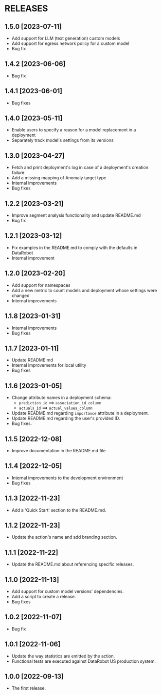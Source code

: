 # RELEASES

## 1.5.0 [2023-07-11]
* Add support for LLM (text generation) custom models
* Add support for egress network policy for a custom model
* Bug fix

## 1.4.2 [2023-06-06]
* Bug fix

## 1.4.1 [2023-06-01]
* Bug fixes

## 1.4.0 [2023-05-11]
  * Enable users to specify a reason for a model replacement in a deployment
  * Separately track model's settings from its versions

## 1.3.0 [2023-04-27]
  * Fetch and print deployment's log in case of a deployment's creation failure
  * Add a missing mapping of Anomaly target type
  * Internal improvements
  * Bug fixes

## 1.2.2 [2023-03-21]
  * Improve segment analysis functionality and update README.md
  * Bug fix

## 1.2.1 [2023-03-12]
  * Fix examples in the README.md to comply with the defaults in DataRobot
  * Internal improvement

## 1.2.0 [2023-02-20]
  * Add support for namespaces
  * Add a new metric to count models and deployment whose settings were changed
  * Internal improvements

## 1.1.8 [2023-01-31]
  * Internal improvements
  * Bug fixes

## 1.1.7 [2023-01-11]
  * Update README.md
  * Internal improvements for local utility
  * Bug fixes

## 1.1.6 [2023-01-05]
  * Change attribute names in a deployment schema:
    * `prediction_id` ==> `association_id_column`
    * `actuals_id` ==> `actual_values_column`
  * Update README.md regarding `importance` attribute in a deployment.
  * Update README.md regarding the user's provided ID.
  * Bug fixes.

## 1.1.5 [2022-12-08]
  * Improve documentation in the README.md file

## 1.1.4 [2022-12-05]
  * Internal improvements to the development environment
  * Bug fixes

## 1.1.3 [2022-11-23]
  * Add a 'Quick Start' section to the README.md.

## 1.1.2 [2022-11-23]
  * Update the action's name and add branding section.

## 1.1.1 [2022-11-22]
  * Update the README.md about referencing specific releases.

## 1.1.0 [2022-11-13]
  * Add support for custom model versions' dependencies.
  * Add a script to create a release.
  * Bug fixes

## 1.0.2 [2022-11-07]
  * Bug fix

## 1.0.1 [2022-11-06]
  * Update the way statistics are emitted by the action.
  * Functional tests are executed against DataRobot US production system.

## 1.0.0 [2022-09-13]
  * The first release.

